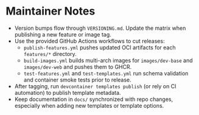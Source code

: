 # Maintainer Notes

- Version bumps flow through `VERSIONING.md`. Update the matrix when publishing a new feature or image tag.
- Use the provided GitHub Actions workflows to cut releases:
  - `publish-features.yml` pushes updated OCI artifacts for each `features/*` directory.
  - `build-images.yml` builds multi-arch images for `images/dev-base` and `images/dev-web` and pushes them to GHCR.
  - `test-features.yml` and `test-templates.yml` run schema validation and container smoke tests prior to release.
- After tagging, run `devcontainer templates publish` (or rely on CI automation) to publish template metadata.
- Keep documentation in `docs/` synchronized with repo changes, especially when adding new templates or template options.
